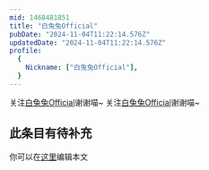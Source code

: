 ```yaml
---
mid: 1468481851
title: "白兔兔Official"
pubDate: "2024-11-04T11:22:14.576Z"
updatedDate: "2024-11-04T11:22:14.576Z"
profile:
  {
    Nickname: ["白兔兔Official"],
  }
---
```


关注[白兔兔Official](https://space.bilibili.com/1468481851)谢谢喵~ 关注[白兔兔Official](https://space.bilibili.com/1468481851)谢谢喵~

## 此条目有待补充
你可以在[这里](https://github.com/Yuhanawa/VTuber.ICU-Content/edit/master/v/白兔兔Official/index.md)编辑本文
